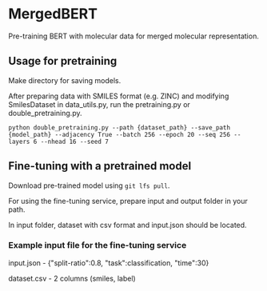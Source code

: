 # MergedBERT

Pre-training BERT with molecular data for merged molecular representation.

## Usage for pretraining

Make directory for saving models.

After preparing data with SMILES format (e.g. ZINC) and modifying SmilesDataset in data_utils.py, run the pretraining.py or double_pretraining.py.

`python double_pretraining.py --path {dataset_path} --save_path {model_path} --adjacency True --batch 256 --epoch 20 --seq 256 --layers 6 --nhead 16 --seed 7`

## Fine-tuning with a pretrained model

Download pre-trained model using `git lfs pull`.

For using the fine-tuning service, prepare input and output folder in your path.

In input folder, dataset with csv format and input.json should be located.

### Example input file for the fine-tuning service

input.json - {"split-ratio":0.8, "task":classification, "time":30}

dataset.csv - 2 columns (smiles, label)
